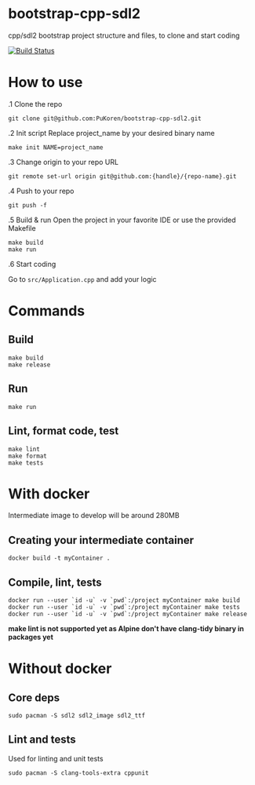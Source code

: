 # bootstrap-cpp-sdl2
cpp/sdl2 bootstrap project structure and files, to clone and start coding

[![Build Status](https://travis-ci.org/PuKoren/bootstrap-cpp-sdl2.svg?branch=travis)](https://travis-ci.org/PuKoren/bootstrap-cpp-sdl2)

# How to use
.1 Clone the repo
```
git clone git@github.com:PuKoren/bootstrap-cpp-sdl2.git
```

.2 Init script
Replace project_name by your desired binary name
```
make init NAME=project_name
```

.3 Change origin to your repo URL
```
git remote set-url origin git@github.com:{handle}/{repo-name}.git
```

.4 Push to your repo
```
git push -f
```

.5 Build & run
Open the project in your favorite IDE or use the provided Makefile
```
make build
make run
```

.6 Start coding

Go to `src/Application.cpp` and add your logic

# Commands
## Build
```
make build
make release
```

## Run
```
make run
```

## Lint, format code, test
```
make lint
make format
make tests
```

# With docker
Intermediate image to develop will be around 280MB
## Creating your intermediate container
```
docker build -t myContainer .
```

## Compile, lint, tests
```
docker run --user `id -u` -v `pwd`:/project myContainer make build
docker run --user `id -u` -v `pwd`:/project myContainer make tests
docker run --user `id -u` -v `pwd`:/project myContainer make release
```
**make lint is not supported yet as Alpine don't have clang-tidy binary in packages yet**

# Without docker
## Core deps
```
sudo pacman -S sdl2 sdl2_image sdl2_ttf
```

## Lint and tests
Used for linting and unit tests
```
sudo pacman -S clang-tools-extra cppunit
```
